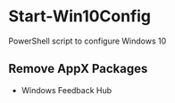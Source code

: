 # Start-Win10Config
PowerShell script to configure Windows 10

## Remove AppX Packages
* Windows Feedback Hub
